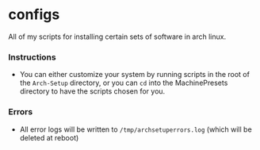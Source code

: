 # configs
All of my scripts for installing certain sets of software in arch linux.

### Instructions
* You can either customize your system by running scripts in the root of the
   `Arch-Setup` directory, or you can `cd` into the MachinePresets directory
   to have the scripts chosen for you.

### Errors
* All error logs will be written to `/tmp/archsetuperrors.log` (which will be 
  deleted at reboot)
